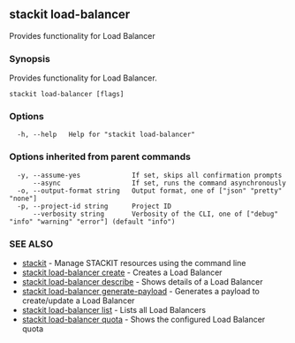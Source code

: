 ## stackit load-balancer

Provides functionality for Load Balancer

### Synopsis

Provides functionality for Load Balancer.

```
stackit load-balancer [flags]
```

### Options

```
  -h, --help   Help for "stackit load-balancer"
```

### Options inherited from parent commands

```
  -y, --assume-yes             If set, skips all confirmation prompts
      --async                  If set, runs the command asynchronously
  -o, --output-format string   Output format, one of ["json" "pretty" "none"]
  -p, --project-id string      Project ID
      --verbosity string       Verbosity of the CLI, one of ["debug" "info" "warning" "error"] (default "info")
```

### SEE ALSO

* [stackit](./stackit.md)	 - Manage STACKIT resources using the command line
* [stackit load-balancer create](./stackit_load-balancer_create.md)	 - Creates a Load Balancer
* [stackit load-balancer describe](./stackit_load-balancer_describe.md)	 - Shows details of a Load Balancer
* [stackit load-balancer generate-payload](./stackit_load-balancer_generate-payload.md)	 - Generates a payload to create/update a Load Balancer
* [stackit load-balancer list](./stackit_load-balancer_list.md)	 - Lists all Load Balancers
* [stackit load-balancer quota](./stackit_load-balancer_quota.md)	 - Shows the configured Load Balancer quota

